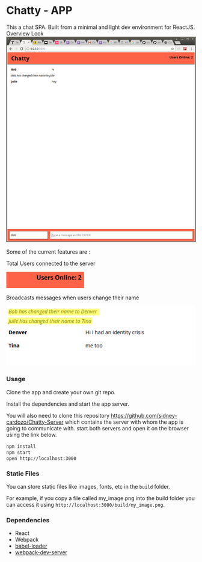 Chatty - APP
=====================

This a chat SPA. Built from a minimal and light dev environment for ReactJS.
Overview Look
!["Overview"](https://github.com/sidney-cardozo/Chatty-App/blob/master/screenshots/HelloReact.png)

Some of the current features are :

Total Users connected to the server

!["Current users"](https://github.com/sidney-cardozo/Chatty-App/blob/master/screenshots/Selection_002.png)

Broadcasts messages when users change their name

!["Broadcast messages"](https://github.com/sidney-cardozo/Chatty-App/blob/master/screenshots/Selection_003.png)



### Usage

Clone the app and create your own git repo.

Install the dependencies and start the app server.

You will also need to clone this repository https://github.com/sidney-cardozo/Chatty-Server which contains the server with whom the app is going to communicate with. start both servers and open it on the browser using the link below.

```
npm install
npm start
open http://localhost:3000
```

### Static Files

You can store static files like images, fonts, etc in the `build` folder.

For example, if you copy a file called my_image.png into the build folder you can access it using `http://localhost:3000/build/my_image.png`.


### Dependencies

* React
* Webpack
* [babel-loader](https://github.com/babel/babel-loader)
* [webpack-dev-server](https://github.com/webpack/webpack-dev-server)

